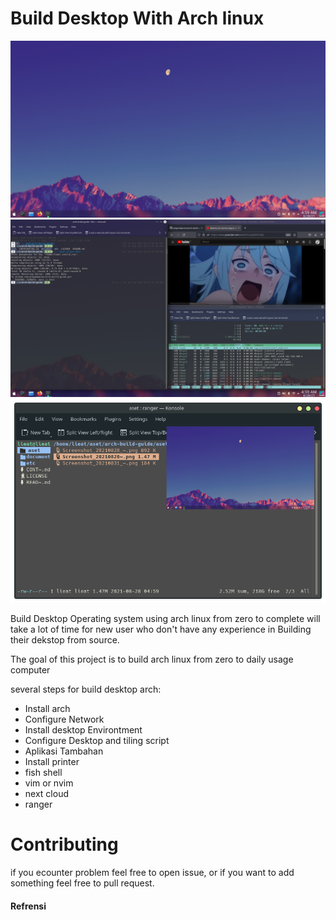 # Build Desktop With Arch linux 

![image01](aset/Screenshot_20210828_045934.png)
![image02](aset/Screenshot_20210828_045913.png)
![image03](aset/Screenshot_20210831_101745.png)

Build Desktop Operating system using arch linux from zero to complete 
will take a lot of time for new user who don't have any experience in 
Building their dekstop from source.

The goal of this project is to build arch linux from zero to daily usage computer

several steps for build desktop arch:

- Install arch
- Configure Network
- Install desktop Environtment
- Configure Desktop and tiling script
- Aplikasi Tambahan 
- Install printer
- fish shell
- vim or nvim
- next cloud 
- ranger

# Contributing

if you ecounter problem feel free to open issue, or if you want to add 
something feel free to pull request.


#### Refrensi

